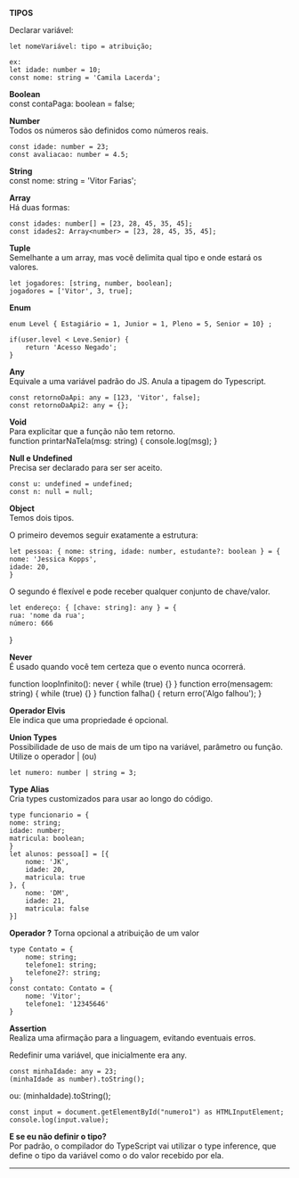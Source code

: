 
**TIPOS**<br>

Declarar variável:

    let nomeVariável: tipo = atribuição;

    ex:
    let idade: number = 10;
    const nome: string = 'Camila Lacerda';

**Boolean**<br>
    const contaPaga: boolean = false;

**Number**<br>
Todos os números são definidos como números reais.<br>

    const idade: number = 23;
    const avaliacao: number = 4.5;

**String**<br>
    const nome: string = 'Vitor Farias';

**Array**<br>
Há duas formas:

    const idades: number[] = [23, 28, 45, 35, 45];
    const idades2: Array<number> = [23, 28, 45, 35, 45];

**Tuple**<br>
Semelhante a um array, mas você delimita qual tipo e onde estará os valores.<br>

    let jogadores: [string, number, boolean];
    jogadores = ['Vitor', 3, true];


**Enum**<br>

    enum Level { Estagiário = 1, Junior = 1, Pleno = 5, Senior = 10} ;

    if(user.level < Leve.Senior) {
        return 'Acesso Negado';
    }

**Any**<br>
Equivale a uma variável padrão do JS. Anula a tipagem do Typescript.<br>
    
    const retornoDaApi: any = [123, 'Vitor', false];
    const retornoDaApi2: any = {};

**Void**<br>
Para explicitar que a função não tem retorno.<br>
    function printarNaTela(msg: string) {
        console.log(msg);
    }

**Null e Undefined**<br>
Precisa ser declarado para ser ser aceito.<br>

    const u: undefined = undefined;
    const n: null = null;

**Object**<br>
Temos dois tipos.<br>

O primeiro devemos seguir exatamente a estrutura:

    let pessoa: { nome: string, idade: number, estudante?: boolean } = {
    nome: 'Jessica Kopps',
    idade: 20,
    }

O segundo é flexível e pode receber qualquer conjunto de chave/valor.
    
    let endereço: { [chave: string]: any } = {
    rua: 'nome da rua';
    número: 666
}

**Never**<br>
É usado quando você tem certeza que o evento nunca ocorrerá.<br>

function loopInfinito(): never {
    while (true) {}
}
function erro(mensagem: string) {
    while (true) {}
}
function falha() {
    return erro('Algo falhou');
}

**Operador Elvis**<br>
Ele indica que uma propriedade é opcional.<br>

**Union Types**<br>
Possibilidade de uso de mais de um tipo na variável, parâmetro ou função.<br>
Utilize o operador | (ou)<br>

    let numero: number | string = 3;

**Type Alias**<br>
Cria types customizados para usar ao longo do código.<br>

    type funcionario = {
    nome: string;
    idade: number;
    matricula: boolean;
    }
    let alunos: pessoa[] = [{
        nome: 'JK',
        idade: 20,
        matricula: true
    }, { 
        nome: 'DM',
        idade: 21,
        matricula: false
    }]

**Operador ?** 
Torna opcional a atribuição de um valor

    type Contato = {
        nome: string;
        telefone1: string;
        telefone2?: string;
    }
    const contato: Contato = {
        nome: 'Vitor';
        telefone1: '12345646'
    }

**Assertion**<br>
Realiza uma afirmação para a linguagem, evitando eventuais erros.<br>

Redefinir uma variável, que inicialmente era any.<br>

    const minhaIdade: any = 23;
    (minhaIdade as number).toString();
ou:
    (<number>minhaIdade).toString();

    const input = document.getElementById("numero1") as HTMLInputElement; 
    console.log(input.value);

**E se eu não definir o tipo?**<br>
Por padrão, o compilador do TypeScript vai utilizar o type inference, que define o tipo da variável como o do valor recebido por ela.<br>

---
